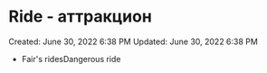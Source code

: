 # Ride - аттракцион

Created: June 30, 2022 6:38 PM
Updated: June 30, 2022 6:38 PM

- Fair's ridesDangerous ride